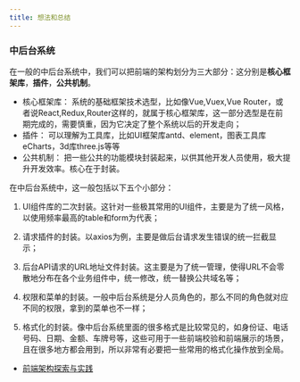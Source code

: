 ```yaml
---
title: 想法和总结
---
```



### 中后台系统

在一般的中后台系统中，我们可以把前端的架构划分为三大部分：这分别是**核心框架库**，**插件**，**公共机制**。

- 核心框架库： 系统的基础框架技术选型，比如像Vue,Vuex,Vue Router，或者说React,Redux,Router这样的，就属于核心框架库，这一部分选型是在前期完成的，需要慎重，因为它决定了整个系统以后的开发走向；
- 插件： 可以理解为工具库，比如UI框架库antd、element，图表工具库eCharts，3d库three.js等等
- 公共机制： 把一些公共的功能模块封装起来，以供其他开发人员使用，极大提升开发效率。核心在于封装。

在中后台系统中，这一般包括以下五个小部分：

1. UI组件库的二次封装。这针对一些极其常用的UI组件，主要是为了统一风格，以使用频率最高的table和form为代表；

2. 请求插件的封装。以axios为例，主要是做后台请求发生错误的统一拦截显示；

3. 后台API请求的URL地址文件封装。这主要是为了统一管理，使得URL不会零散地分布在各个业务组件中，统一修改，统一替换公共域名等；

4. 权限和菜单的封装。一般中后台系统是分人员角色的，那么不同的角色就对应不同的权限，拿到的菜单也不一样；

5. 格式化的封装。像中后台系统里面的很多格式是比较常见的，如身份证、电话号码、日期、金额、车牌号等，这些可用于一些前端校验和前端展示的场景，且在很多地方都会用到，所以非常有必要把一些常用的格式化操作放到全局。

- [前端架构探索与实践](https://blog.csdn.net/qq_29438877/article/details/108675426)

